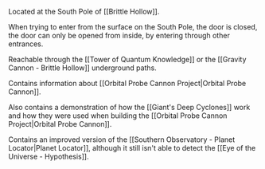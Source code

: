Located at the South Pole of [[Brittle Hollow]].

When trying to enter from the surface on the South Pole, the door is closed, the door can only be opened from inside, by entering through other entrances.

Reachable through the [[Tower of Quantum Knowledge]] or the [[Gravity Cannon - Brittle Hollow]] underground paths.

Contains information about [[Orbital Probe Cannon Project|Orbital Probe Cannon]].

Also contains a demonstration of how the [[Giant's Deep Cyclones]] work and how they were used when building the [[Orbital Probe Cannon Project|Orbital Probe Cannon]].

Contains an improved version of the [[Southern Observatory - Planet Locator|Planet Locator]], although it still isn't able to detect the [[Eye of the Universe - Hypothesis]].